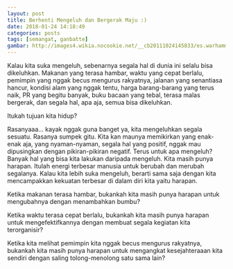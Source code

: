 ```yaml
---
layout: post
title: Berhenti Mengeluh dan Bergerak Maju :)
date: 2018-01-24 14:18:49
categories: posts
tags: [semangat, ganbatte]
gambar: http://images4.wikia.nocookie.net/__cb20111024145833/es.warhammer40k/images/0/08/1100_-_animated_gif_l33t_h4x_nagato_yuki_suzumiya_haruhi_no_yuuutsu_the_melancholy_of_haruhi_suzumiya.gif
---
```


Kalau kita suka mengeluh, sebenarnya segala hal di dunia ini selalu bisa dikeluhkan. Makanan yang terasa hambar, waktu yang cepat berlalu, pemimpin yang nggak becus mengurus rakyatnya, jalanan yang senantiasa hancur, kondisi alam yang nggak tentu, harga barang-barang yang terus naik, PR yang begitu banyak, buku bacaan yang tebal, terasa malas bergerak, dan segala hal, apa aja, semua bisa dikeluhkan.

Itukah tujuan kita hidup?

Rasanyaaa... kayak nggak guna banget ya, kita mengeluhkan segala sesuatu. Rasanya sumpek gitu. Kita kan maunya memikirkan yang enak-enak aja, yang nyaman-nyaman, segala hal yang positif, nggak mau dipusingkan dengan pikiran-pikiran negatif. Terus untuk apa mengeluh? Banyak hal yang bisa kita lakukan daripada mengeluh. Kita masih punya harapan. Itulah energi terbesar manusia untuk berubah dan merubah segalanya. Kalau kita lebih suka mengeluh, berarti sama saja dengan kita mencampakkan kekuatan terbesar di dalam diri kita yaitu harapan.

Ketika makanan terasa hambar, bukankah kita masih punya harapan untuk mengubahnya dengan menambahkan bumbu?

Ketika waktu terasa cepat berlalu, bukankah kita masih punya harapan untuk mengefektifkannya dengan membuat segala kegiatan kita terorganisir?

Ketika kita melihat pemimpin kita nggak becus mengurus rakyatnya, bukankah kita masih punya harapan untuk mengangkat kesejahteraaan kita sendiri dengan saling tolong-menolong satu sama lain?

